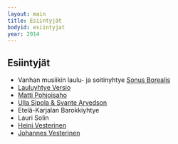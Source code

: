 ```yaml
---
layout: main
title: Esiintyjät
bodyid: esiintyjat
year: 2014
---
```

## Esiintyjät

- Vanhan musiikin laulu- ja soitinyhtye [Sonus Borealis](sonus-borealis/)
- [Lauluyhtye Versio](lauluyhtye-versio/)
- [Matti Pohjoisaho](matti-pohjoisaho/)
- [Ulla Sipola & Svante Arvedson](sipola-arvedson/)
- Etelä-Karjalan Barokkiyhtye
- Lauri Solin
- [Heini Vesterinen](vesteriset/#heini)
- [Johannes Vesterinen](vesteriset/)
